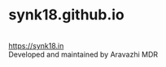 # synk18.github.io
<br/>
<a href="https://synk18.in" >https://synk18.in</a> <br/>
  Developed and maintained by Aravazhi MDR

